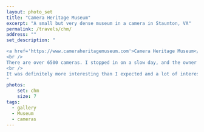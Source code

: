 ```yaml
---
layout: photo_set
title: "Camera Heritage Museum"
excerpt: "A small but very dense museum in a camera in Staunton, VA"
permalink: /travels/chm/
address: ""
set_description: "

<a href='https://www.cameraheritagemuseum.com'>Camera Heritage Museum</a> is located in Camera & Palette, a camera shop in Staunton, Virginia.<br />
<br />
There are over 6500 cameras. I stopped in on a slow day, and the owner gave me a bit of a tour. The cameras range from antique to quite modern. Common cameras such as Brownies all the way to Leni Riefenstahl's camera. There is a virtual tour available, which is worth a look. The shop is quite small, so it doesn't take long. There is also one of the original Star Wars lightsaber from the films, which started off life as a lighting fixture.<br />
<br />
It was definitely more interesting than I expected and a lot of interesting historical gear.
"
photos:
    set: chm
    size: 7
tags:
  - gallery
  - Museum
  - cameras
---
```

